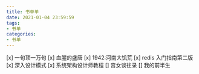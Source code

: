 ```yaml
---
title: 书单单
date: 2021-01-04 23:59:59
tags:
- 书单
categories:
- 书单
---
```


[x] 一句顶一万句
[x] 血腥的盛唐
[x] 1942:河南大饥荒
[x] redis 入门指南第二版
[x] 深入设计模式
[x] 系统架构设计师教程
[] 宫女谈往录
[] 我的前半生